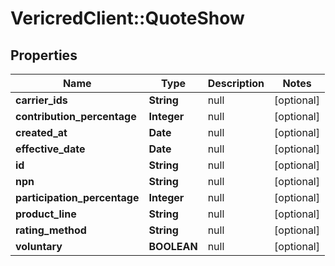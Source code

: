 # VericredClient::QuoteShow

## Properties
Name | Type | Description | Notes
------------ | ------------- | ------------- | -------------
**carrier_ids** | **String** | null | [optional] 
**contribution_percentage** | **Integer** | null | [optional] 
**created_at** | **Date** | null | [optional] 
**effective_date** | **Date** | null | [optional] 
**id** | **String** | null | [optional] 
**npn** | **String** | null | [optional] 
**participation_percentage** | **Integer** | null | [optional] 
**product_line** | **String** | null | [optional] 
**rating_method** | **String** | null | [optional] 
**voluntary** | **BOOLEAN** | null | [optional] 


